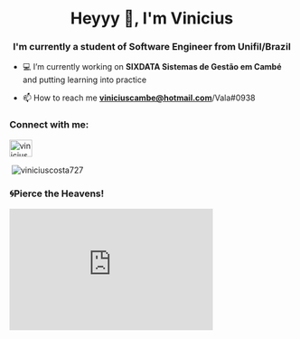 <h1 align="center">Heyyy 👋, I'm Vinicius</h1>
<h3 align="center">I'm currently a student of Software Engineer from Unifil/Brazil</h3>

- 💻 I’m currently working on **SIXDATA Sistemas de Gestão em Cambé** and putting learning into practice

- 📫 How to reach me **viniciuscambe@hotmail.com**/Vala#0938

<h3 align="left">Connect with me:</h3>
<p align="left">
<a href="https://instagram.com/vinicius.a_" target="blank"><img align="center" src="https://raw.githubusercontent.com/rahuldkjain/github-profile-readme-generator/master/src/images/icons/Social/instagram.svg" alt="vinicius.a_" height="30" width="40" /></a>
</p>

<p>&nbsp;<img align="center" src="https://github-readme-stats.vercel.app/api?username=viniciuscosta727&show_icons=truetitle_color=9745f5&text_color=ffffff&icon_color=9f4bff&bg_color=000000&cache_seconds=2300" alt="viniciuscosta727" /></p>

<h3 align="left">🌀Pierce the Heavens!</h3>
<iframe width="360" height="215" src="https://www.youtube.com/embed/mLHX6n9EoAs?start=27" title="Motivation" frameborder="0" allow="accelerometer; autoplay; clipboard-write; encrypted-media; gyroscope; picture-in-picture; web-share" allowfullscreen></iframe>
